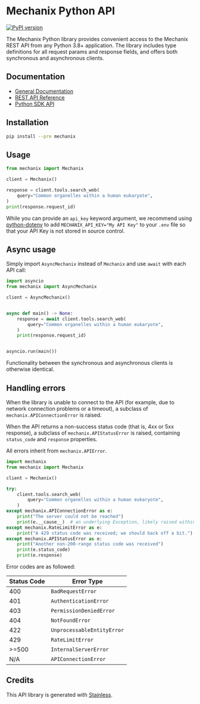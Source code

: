 # Mechanix Python API

[![PyPI version](https://img.shields.io/pypi/v/mechanix.svg)](https://pypi.org/project/mechanix/)

The Mechanix Python library provides convenient access to the Mechanix REST API from any Python 3.8+
application. The library includes type definitions for all request params and response fields,
and offers both synchronous and asynchronous clients.

## Documentation
- [General Documentation](https://docs.mechanix.tools)
- [REST API Reference](https://api.mechanix.tools/docs)
- [Python SDK API](api.md)

## Installation

```sh
pip install --pre mechanix
```

## Usage

```python
from mechanix import Mechanix

client = Mechanix()

response = client.tools.search_web(
    query="Common organelles within a human eukaryote",
)
print(response.request_id)
```

While you can provide an `api_key` keyword argument,
we recommend using [python-dotenv](https://pypi.org/project/python-dotenv/)
to add `MECHANIX_API_KEY="My API Key"` to your `.env` file
so that your API Key is not stored in source control.

## Async usage

Simply import `AsyncMechanix` instead of `Mechanix` and use `await` with each API call:

```python
import asyncio
from mechanix import AsyncMechanix

client = AsyncMechanix()


async def main() -> None:
    response = await client.tools.search_web(
        query="Common organelles within a human eukaryote",
    )
    print(response.request_id)


asyncio.run(main())
```

Functionality between the synchronous and asynchronous clients is otherwise identical.

## Handling errors

When the library is unable to connect to the API (for example, due to network connection problems or a timeout), a subclass of `mechanix.APIConnectionError` is raised.

When the API returns a non-success status code (that is, 4xx or 5xx
response), a subclass of `mechanix.APIStatusError` is raised, containing `status_code` and `response` properties.

All errors inherit from `mechanix.APIError`.

```python
import mechanix
from mechanix import Mechanix

client = Mechanix()

try:
    client.tools.search_web(
        query="Common organelles within a human eukaryote",
    )
except mechanix.APIConnectionError as e:
    print("The server could not be reached")
    print(e.__cause__)  # an underlying Exception, likely raised within httpx.
except mechanix.RateLimitError as e:
    print("A 429 status code was received; we should back off a bit.")
except mechanix.APIStatusError as e:
    print("Another non-200-range status code was received")
    print(e.status_code)
    print(e.response)
```

Error codes are as followed:

| Status Code | Error Type                 |
| ----------- | -------------------------- |
| 400         | `BadRequestError`          |
| 401         | `AuthenticationError`      |
| 403         | `PermissionDeniedError`    |
| 404         | `NotFoundError`            |
| 422         | `UnprocessableEntityError` |
| 429         | `RateLimitError`           |
| >=500       | `InternalServerError`      |
| N/A         | `APIConnectionError`       |





## Credits
This API library is generated with [Stainless](https://www.stainlessapi.com/).